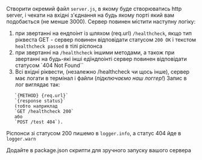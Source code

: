 Створити окремий файл `server.js`, в якому буде створюватись http server, і чекати на вхідні з'єднання на
будь якому порті який вам подобається (не менше 3000). Сервер повинен містити наступну логіку:

1. при звертанні на ендпоінт із шляхом (req.url) `/healthcheck`, якщо тип ріквеста GET - сервер повинен відповідати статусом `200 OK` і текстом `healthcheck passed` в тілі ріспонса
2. при звертанні на `/healthcheck` іншими методами, а також при звертанні на будь-які інші едїндпоінті сервер повинен відповідати статусом `404 Not Found``
3. Всі вхідні ріквести, (незалежно /healthcheck чи щось інше), сервер має логати в термінал і файли (<em>підключаємо наш логгер!</em>) Запис в лог виглядає так:
```
   `{METHOD} {req.url}`
   `{response status}`
   (тобто наприклад
   `GET /healthcheck 200`
   або
   `POST /test 404`).
```
   Ріспонси зі статусом 200 пишемо в `logger.info`, а статус 404 йде в `logger.warn`

Додайте в package.json скрипти для зручного запуску вашого
сервера
